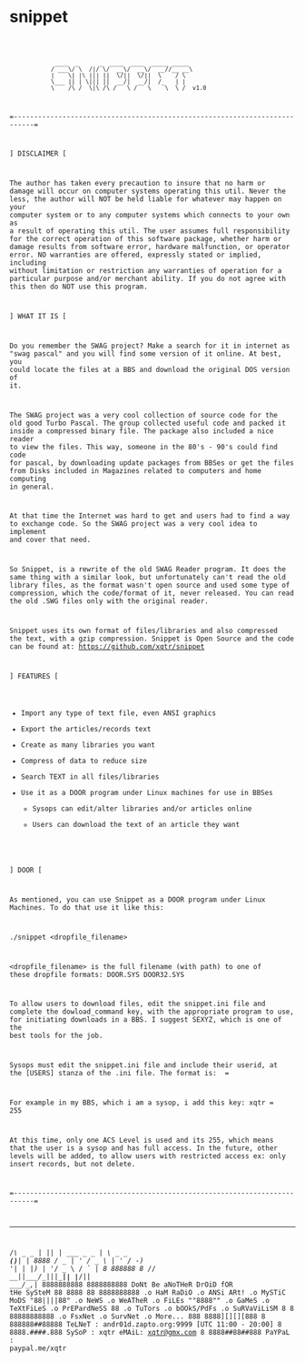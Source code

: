 # snippet
<code>

                 ____  _      _  ____  ____  _____ _____ 
                / ___\/ \  /|/ \/  __\/  __\/  __//__ __\
                |    \| |\ ||| ||  \/||  \/||  \    / \  
                \___ || | \||| ||  __/|  __/|  /_   | |  
                \____/\_/  \|\_/\_/   \_/   \____\  \_/  v1.0

=---------------------------------------------------------------------------=

  ] DISCLAIMER [

   The author has taken every precaution to insure that no harm or damage
will occur on computer systems operating this util.  Never the less, the
author will NOT be held liable for whatever may happen on your computer
system or to any computer systems which connects to your own as a result of
operating this util.  The user assumes full responsibility for the correct
operation of this software package, whether harm or damage results from
software error, hardware malfunction, or operator error.  NO warranties are
offered, expressly stated or implied, including without limitation or
restriction any warranties of operation for a particular purpose and/or
merchant ability.  If you do not agree with this then do NOT use this
program.


  ] WHAT IT IS [

  Do you remember the SWAG project? Make a search for it in internet as "swag
pascal" and you will find some version of it online. At best, you could
locate the files at a BBS and download the original DOS version of it.

  The SWAG project was a very cool collection of source code for the old good
Turbo Pascal. The group collected useful code and packed it inside a
compressed binary file. The package also included a nice reader to view the
files. This way, someone in the 80's - 90's could find code for pascal, by
downloading update packages from BBSes or get the files  from Disks included
in Magazines related to computers and home computing in general.

  At that time the Internet was hard to get and users had to find a way to
exchange code. So the SWAG project was a very cool idea to implement and
cover that need.

  So Snippet, is a rewrite of the old SWAG Reader program. It does the same
thing with a similar look, but unfortunately can't read the old library
files, as the format wasn't open source and used some type of compression,
which the code/format of it, never released. You can read the old .SWG files
only with the original reader.

  Snippet uses its own format of files/libraries and also compressed the
text, with a gzip compression. Snippet is Open Source and the code can be
found at: https://github.com/xqtr/snippet



  ] FEATURES [

  * Import any type of text file, even ANSI graphics
  * Export the articles/records text
  * Create as many libraries you want
  * Compress of data to reduce size
  * Search TEXT in all files/libraries
  * Use it as a DOOR program under Linux machines for use in BBSes
    - Sysops can edit/alter libraries and/or articles online
    - Users can download the text of an article they want


  ] DOOR [

  As mentioned, you can use Snippet as a DOOR program under Linux Machines.
To do that use it like this:

  ./snippet <dropfile_filename>

  <dropfile_filename> is the full filename (with path) to one of these
dropfile formats:
                  DOOR.SYS
                  DOOR32.SYS

  To allow users to download files, edit the snippet.ini file and complete
the dowload_command key, with the appropriate program to use, for initiating
downloads in a BBS. I suggest SEXYZ, which is one of the best tools for the
job.

  Sysops must edit the snippet.ini file and include their userid, at the
[USERS] stanza of the .ini file. The format is:
  <username> = <ACS Level>

  For example in my BBS, which i am a sysop, i add this key:
  xqtr = 255

  At this time, only one ACS Level is used and its 255, which means that the
user is a sysop and has full access. In the future, other levels will be
added, to allow users with restricted access ex: only insert records, but not
delete.

=---------------------------------------------------------------------------=

   _            _   _              ___          _    _       
  /_\  _ _  ___| |_| |_  ___ _ _  |   \ _ _ ___(_)__| |               8888
 / _ \| ' \/ _ \  _| ' \/ -_) '_| | |) | '_/ _ \ / _` |            8 888888 8
/_/ \_\_||_\___/\__|_||_\___|_|   |___/|_| \___/_\__,_|            8888888888
                                                                   8888888888
         DoNt Be aNoTHeR DrOiD fOR tHe SySteM                      88 8888 88
                                                                   8888888888
    .o HaM RaDiO    .o ANSi ARt!       .o MySTiC MoDS              "88||||88"
    .o NeWS         .o WeATheR         .o FiLEs                     ""8888""
    .o GaMeS        .o TeXtFiLeS       .o PrEPardNeSS                  88
    .o TuTors       .o bOOkS/PdFs      .o SuRVaViLiSM          8 8 88888888888
    .o FsxNet       .o SurvNet         .o More...            888 8888][][][888
                                                               8 888888##88888
   TeLNeT : andr01d.zapto.org:9999 [UTC 11:00 - 20:00]         8 8888.####.888
   SySoP  : xqtr                   eMAiL: xqtr@gmx.com         8 8888##88##888
   PaYPaL : paypal.me/xqtr

</code>
